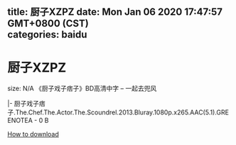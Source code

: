 
title: 厨子XZPZ
date: Mon Jan 06 2020 17:47:57 GMT+0800 (CST)    
categories: baidu
---

# 厨子XZPZ
size: N/A
 《厨子戏子痞子》BD高清中字 – 一起去兜风
 
|- 厨子戏子痞子.The.Chef.The.Actor.The.Scoundrel.2013.Bluray.1080p.x265.AAC(5.1).GREENOTEA - 0 B

[How to download](https://bpcam.bemobtrk.com/go/2ceec3aa-1ca2-46d6-b9ff-aaa5c184517c?jno=4683)